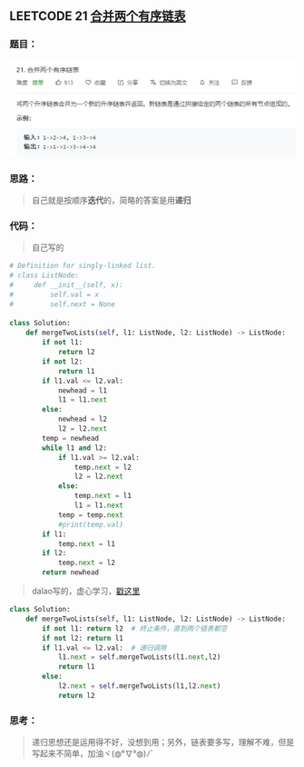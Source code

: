 ## LEETCODE 21 [合并两个有序链表](https://leetcode-cn.com/problems/merge-two-sorted-lists/)

### 题目：

![text](https://github.com/zjuzhfbloodz/LeetCode/blob/master/questions/0021.png?raw=true)

### 思路：

> 自己就是按顺序**迭代**的，简略的答案是用**递归**

### 代码：

> 自己写的

```python
# Definition for singly-linked list.
# class ListNode:
#     def __init__(self, x):
#         self.val = x
#         self.next = None

class Solution:
    def mergeTwoLists(self, l1: ListNode, l2: ListNode) -> ListNode:
        if not l1:
            return l2
        if not l2:
            return l1
        if l1.val <= l2.val:
            newhead = l1
            l1 = l1.next
        else:
            newhead = l2
            l2 = l2.next
        temp = newhead
        while l1 and l2:
            if l1.val >= l2.val:
                temp.next = l2
                l2 = l2.next
            else:
                temp.next = l1
                l1 = l1.next
            temp = temp.next
            #print(temp.val)
        if l1:
            temp.next = l1
        if l2:
            temp.next = l2
        return newhead
```
> dalao写的，虚心学习，[戳这里](https://leetcode-cn.com/problems/merge-two-sorted-lists/solution/yi-kan-jiu-hui-yi-xie-jiu-fei-xiang-jie-di-gui-by-/)
```python
class Solution:
    def mergeTwoLists(self, l1: ListNode, l2: ListNode) -> ListNode:
        if not l1: return l2  # 终止条件，直到两个链表都空
        if not l2: return l1
        if l1.val <= l2.val:  # 递归调用
            l1.next = self.mergeTwoLists(l1.next,l2)
            return l1
        else:
            l2.next = self.mergeTwoLists(l1,l2.next)
            return l2
```
### 思考：

> 递归思想还是运用得不好，没想到用；另外，链表要多写，理解不难，但是写起来不简单，加油ヾ(◍°∇°◍)ﾉﾞ
